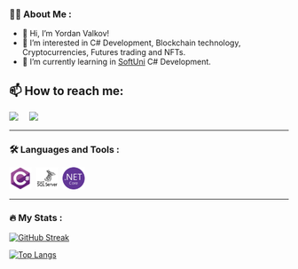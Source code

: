   ### :woman_technologist: About Me :
- 👋 Hi, I’m Yordan Valkov!
- 👀 I’m interested in C# Development, Blockchain technology, Cryptocurrencies, Futures trading and NFTs.
- 🌱 I’m currently learning in [SoftUni](https://github.com/SoftUni) C# Development.
<h2  align="left">📫 How to reach me:</h2>
<p align="left">
  <a target="_blank"href="https://www.linkedin.com/in/jvalkovv/"><img src="https://img.shields.io/badge/linkedin-%230077B5.svg?&style=for-the-badge&logo=linkedin&logoColor=white" /></a>&nbsp;&nbsp;&nbsp;&nbsp;
    <a href="mailto:yordan.valkov@gmail.com"><img src="https://img.shields.io/badge/gmail-%23D14836.svg?&style=for-the-badge&logo=gmail&logoColor=white" /></a>&nbsp;&nbsp;&nbsp;&nbsp;
    
---

### :hammer_and_wrench: Languages and Tools :
<div>
  <img src="https://github.com/devicons/devicon/blob/master/icons/csharp/csharp-original.svg" title="C#" alt="C#" width="40" height="40"/>&nbsp;
    <img src="https://github.com/devicons/devicon/blob/master/icons/microsoftsqlserver/microsoftsqlserver-plain-wordmark.svg" title="MSSQL" alt="MSSQL" width="40" height="40"/>&nbsp; 
  <img src="https://github.com/devicons/devicon/blob/master/icons/dotnetcore/dotnetcore-original.svg" title=".NET" alt=".NET" width="40" height="40"/>&nbsp;
</div>

 ---

### :fire: My Stats :
[![GitHub Streak](https://streak-stats.demolab.com?user=jvalkovv&border=00A8A3&theme=white&dates=000000&ring=FFAE08&currStreakLabel=000000&fire=DD2727&sideLabels=000000&sideNums=000000&stroke=00A8A3)](https://git.io/streak-stats)

[![Top Langs](https://github-readme-stats.vercel.app/api/top-langs/?username=jvalkovv&border_color=00A8A3&text_color=000000&title_color=FFAE08&theme=vision-friendly-white)](https://github.com/anuraghazra/github-readme-stats)

<!---
jvalkovv/jvalkovv is a ✨ special ✨ repository because its `README.md` (this file) appears on your GitHub profile.
You can click the Preview link to take a look at your changes.
--->

